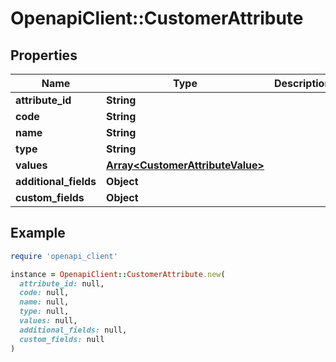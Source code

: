 # OpenapiClient::CustomerAttribute

## Properties

| Name | Type | Description | Notes |
| ---- | ---- | ----------- | ----- |
| **attribute_id** | **String** |  | [optional] |
| **code** | **String** |  | [optional] |
| **name** | **String** |  | [optional] |
| **type** | **String** |  | [optional] |
| **values** | [**Array&lt;CustomerAttributeValue&gt;**](CustomerAttributeValue.md) |  | [optional] |
| **additional_fields** | **Object** |  | [optional] |
| **custom_fields** | **Object** |  | [optional] |

## Example

```ruby
require 'openapi_client'

instance = OpenapiClient::CustomerAttribute.new(
  attribute_id: null,
  code: null,
  name: null,
  type: null,
  values: null,
  additional_fields: null,
  custom_fields: null
)
```

